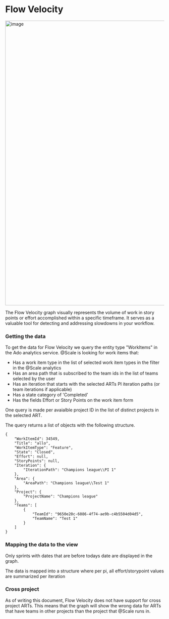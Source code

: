 # Flow Velocity
<img width="900" alt="image" src="https://github.com/solidify/scale/assets/83336871/0d4ac4d3-a539-4deb-a9ce-e1691ba6faed">

The Flow Velocity graph visually represents the volume of work in story points or effort accomplished within a specific timeframe. It serves as a valuable tool for detecting and addressing slowdowns in your workflow.


### Getting the data 

To get the data for Flow Velocity we query the entity type "WorkItems" in the Ado analytics service. @Scale is looking for work items that: 

- Has a work item type in the list of selected work item types in the filter in the @Scale analytics   
- Has an area path that is subscribed to the team ids in the list of teams selected by the user   
- Has an iteration that starts with the selected ARTs PI iteration paths (or team iterations if applicable) 
- Has a state category of 'Completed'
- Has the fields Effort or Story Points on the work item form

One query is made per avaialble project ID in the list of distinct projects in the selected ART. 

The query returns a list of objects with the following structure. 

```
{
    "WorkItemId": 34549,
    "Title": "allo",
    "WorkItemType": "Feature",
    "State": "Closed",
    "Effort": null,
    "StoryPoints": null,
    "Iteration": {
        "IterationPath": "Champions league\\PI 1"
    },
    "Area": {
        "AreaPath": "Champions league\\Test 1"
    },
    "Project": {
        "ProjectName": "Champions league"
    },
    "Teams": [
        {
            "TeamId": "9650e20c-6086-4f74-ae9b-c4b5504d04d5",
            "TeamName": "Test 1"
        }
    ]
}
```

### Mapping the data to the view

Only sprints with dates that are before todays date are displayed in the graph. 

The data is mapped into a structure where per pi, all effort/storypoint values are summarized per iteration  

### Cross project

As of writing this document, Flow Velocity does not have support for cross project ARTs. This means that the graph will show the wrong data for ARTs that have teams in other projects than the project that @Scale runs in. 

